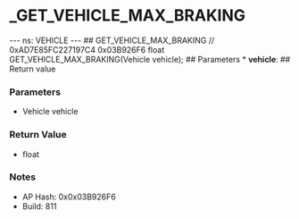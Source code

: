 # _GET_VEHICLE_MAX_BRAKING

--- ns: VEHICLE --- ## GET_VEHICLE_MAX_BRAKING  // 0xAD7E85FC227197C4 0x03B926F6 float GET_VEHICLE_MAX_BRAKING(Vehicle vehicle);   ## Parameters * **vehicle**:  ## Return value

### Parameters
* Vehicle vehicle

### Return Value
* float

### Notes
* AP Hash: 0x0x03B926F6
* Build: 811

